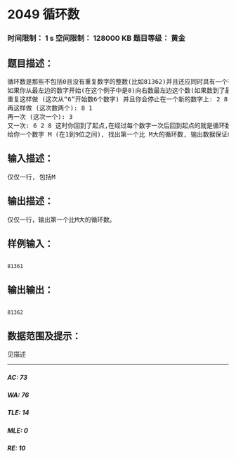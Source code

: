 # 2049 循环数   
### 时间限制： 1 s     空间限制： 128000 KB     题目等级： 黄金  
## 题目描述：  

<pre>
循环数是那些不包括0且没有重复数字的整数(比如81362)并且还应同时具有一个有趣的性质, 就像这个例子:
如果你从最左边的数字开始(在这个例子中是8)向右数最左边这个数(如果数到了最右边就回到最左边),你会停止在另一个新的数字(如果停在一个相同的数字上，这个数就不是循环数).就像: 8 1 3 6 2 从最左边接下去数8个数字: 1 3 6 2 8 1 3 6 所以下一个数字是6
重复这样做 (这次从“6”开始数6个数字) 并且你会停止在一个新的数字上: 2 8 1 3 6 2, 也就是2
再这样做 (这次数两个): 8 1
再一次 (这次一个): 3
又一次: 6 2 8 这时你回到了起点,在经过每个数字一次后回到起点的就是循环数。如果你经过每一个数字一次以后没有回到起点, 你的数字不是一个循环数。
给你一个数字 M (在1到9位之间), 找出第一个比 M大的循环数, 输出数据保证结果能用一个无符号长整型数装下。
</pre>
  
  
## 输入描述：  

<pre>
仅仅一行, 包括M
</pre>
  
  
## 输出描述：  

<pre>
仅仅一行，输出第一个比M大的循环数。
</pre>
  
  
## 样例输入：  

<pre><code>
81361
</code></pre>
  
  
## 输出输出：  

<pre><code>
81362
</code></pre>
  
  
## 数据范围及提示：  

<pre>
见描述
</pre>
  
  
***  

##### AC: 73  
##### WA: 76  
##### TLE: 14  
##### MLE: 0  
##### RE: 10  

